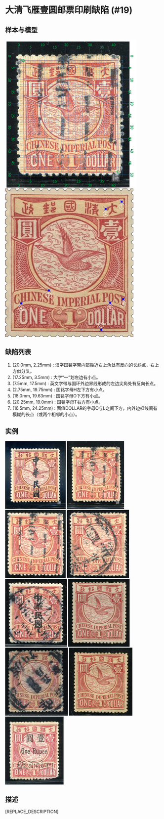 # 大清飞雁壹圆邮票印刷缺陷 (#19)

## 样本与模型
<img src="sampling.png" height=480/> <img src="model.png" height=480/>

## 缺陷列表
1. (20.0mm, 2.25mm) :  汉字国铭字带内部靠近右上角处有反向的长斜点，右上方似分叉。
1. (17.25mm, 3.5mm) :  大字“一”划左边有小点。
1. (7.5mm, 17.5mm) :  英文字带与国环外边界线形成的左边尖角处有反向长点。
1. (2.75mm, 19.75mm) :  国铭字母H左下方有小点。
1. (18.0mm, 19.63mm) :  国铭字母O下方有小点。
1. (20.25mm, 19.0mm) :  国铭字母T右方有小点。
1. (16.5mm, 24.25mm) :  面值DOLLAR的字母O与L之间下方，内外边框线间有模糊的长点（或两个相邻的小点）。


## 实例
<img src="2009-11-01_00029018040A.jpg" height=220/> <img src="2013-07-01_00114793003A.jpg" height=220/> <img src="2013-07-25_00118285002A.jpg" height=220/> <img src="2014-05-12_00143223007A.jpg" height=220/> <img src="2015-01-16_00167763004A.jpg" height=220/> <img src="2015-03-20_00172002002A.jpg" height=220/> <img src="2015-05-18_00177549106A.jpg" height=220/> <img src="2016-02-28_00197884014A.jpg" height=220/> <img src="2016-05-16_00211213015A.jpg" height=220/> 


## 描述
[REPLACE_DESCRIPTION]
